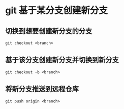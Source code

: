 # git 基于某分支创建新分支

## 切换到想要创建新分支的分支

```
git checkout <branch>
```

## 基于该分支创建新分支并切换到新分支

```
git checkout -b <branch>
```

## 将新分支推送到远程仓库

```
git push origin <branch>
```
